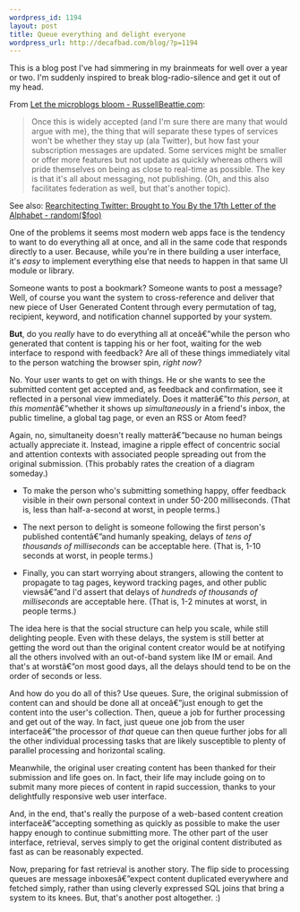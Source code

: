 ```yaml
--- 
wordpress_id: 1194
layout: post
title: Queue everything and delight everyone
wordpress_url: http://decafbad.com/blog/?p=1194
---
```

This is a blog post I've had simmering in my brainmeats for well over a year or two.  I'm suddenly inspired to break blog-radio-silence and get it out of my head.

From <a href="http://www.russellbeattie.com/blog/let-the-microblogs-bloom">Let the microblogs bloom - RussellBeattie.com</a>:

<blockquote>Once this is widely accepted (and I'm sure there are many that would argue with me), the thing that will separate these types of services won't be whether they stay up (ala Twitter), but how fast your subscription messages are updated. Some services might be smaller or offer more features but not update as quickly whereas others will pride themselves on being as close to real-time as possible. The key is that it's all about messaging, not publishing. (Oh, and this also facilitates federation as well, but that's another topic).</blockquote>

See also: <a href="http://randomfoo.net/blog/id/4182">Rearchitecting Twitter: Brought to You By the 17th Letter of the Alphabet - random($foo)</a>

One of the problems it seems most modern web apps face is the tendency to want to do everything all at once, and all in the same code that responds directly to a user.  Because, while you're in there building a user interface, it's *easy* to implement everything else that needs to happen in that same UI module or library.

Someone wants to post a bookmark?  Someone wants to post a message?  Well, of course you want the system to cross-reference and deliver that new piece of User Generated Content through every permutation of tag, recipient, keyword, and notification channel supported by your system.  

**But**, do you *really* have to do everything all at onceâ€”while the person who generated that content is tapping his or her foot, waiting for the web interface to respond with feedback?  Are all of these things immediately vital to the person watching the browser spin, *right now*?  

No.  Your user wants to get on with things.  He or she wants to see the submitted content get accepted and, as feedback and confirmation, see it reflected in a personal view immediately.  Does it matterâ€”to *this person*, at *this moment*â€”whether it shows up *simultaneously* in a friend's inbox, the public timeline, a global tag page, or even an RSS or Atom feed?

Again, no, simultaneity doesn't really matterâ€”because no human beings actually appreciate it.  Instead, imagine a ripple effect of concentric social and attention contexts with associated people spreading out from the original submission.  (This probably rates the creation of a diagram someday.)  

* To make the person who's submitting something happy, offer feedback visible in their own personal context in under 50-200 milliseconds.  (That is, less than half-a-second at worst, in people terms.)

* The next person to delight is someone following the first person's published contentâ€”and humanly speaking, delays of *tens of thousands of milliseconds* can be acceptable here.  (That is, 1-10 seconds at worst, in people terms.)

* Finally, you can start worrying about strangers, allowing the content to propagate to tag pages, keyword tracking pages, and other public viewsâ€”and I'd assert that delays of *hundreds of thousands of milliseconds* are acceptable here.  (That is, 1-2 minutes at worst, in people terms.)

The idea here is that the social structure can help you scale, while still delighting people.  Even with these delays, the system is still better at getting the word out than the original content creator would be at notifying all the others involved with an out-of-band system like IM or email.  And that's at worstâ€”on most good days, all the delays should tend to be on the order of seconds or less.

And how do you do all of this?  Use queues.  Sure, the original submission of content can and should be done all at onceâ€”just enough to get the content into the user's collection.  Then, queue a job for further processing and get out of the way.  In fact, just queue one job from the user interfaceâ€”the processor of *that* queue can then queue further jobs for all the other individual processing tasks that are likely susceptible to plenty of parallel processing and horizontal scaling.

Meanwhile, the original user creating content has been thanked for their submission and life goes on.  In fact, their life may include going on to submit many more pieces of content in rapid succession, thanks to your delightfully responsive web user interface.  

And, in the end, that's really the purpose of a web-based content creation interfaceâ€”accepting something as quickly as possible to make the user happy enough to continue submitting more.  The other part of the user interface, retrieval, serves simply to get the original content distributed as fast as can be reasonably expected.

Now, preparing for fast retrieval is another story.  The flip side to processing queues are message inboxesâ€”expect content duplicated everywhere and fetched simply, rather than using cleverly expressed SQL joins that bring a system to its knees.  But, that's another post altogether. :)
